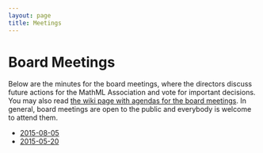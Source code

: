 ```yaml
---
layout: page
title: Meetings
---
```


# Board Meetings

Below are the minutes for the board meetings, where the directors discuss
future actions for the MathML Association and vote for important decisions.
You may also read [the wiki page with agendas for the board meetings](https://github.com/MathML/website/wiki#agendas-of-board-meetings). In general,
board meetings are open to the public and everybody is welcome to attend them.

* [2015-08-05](board-2015-08-05.html)
* [2015-05-20](board-2015-05-20.html)
